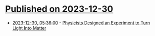 # [Published on 2023-12-30](index.md)

* [2023-12-30, 05:36:00](https://soylentnews.org/article.pl?sid=23/12/29/0356234&from=rss) - [Physicists Designed an Experiment to Turn Light Into Matter](https://soylentnews.org/article.pl?sid=23/12/29/0356234&from=rss)
